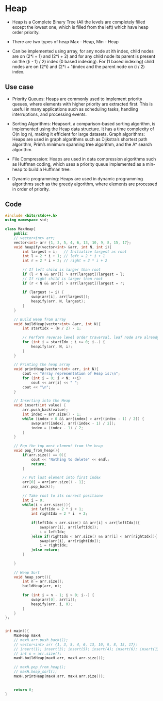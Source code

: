 # Heap

- Heap is a Complete Binary Tree (All the levels are completely filled except the lowest one, which is filled from the left) which have heap order priority.

- There are two types of heap Max - Heap, Min - Heap

- Can be implemented using array, for any node at ith index, child nodes are on (2\*i + 1) and (2\*i + 2) and for any child node its parent is present on the ((i - 1) / 2) index (0 based indexing). For (1 based indexing) child nodes are on (2\*i) and (2\*i + 1)index and the parent node on (i / 2) index.

## Use case 


- Priority Queues: Heaps are commonly used to implement priority queues, where elements with higher priority are extracted first. This is useful in many applications such as scheduling tasks, handling interruptions, and processing events.

- Sorting Algorithms: Heapsort, a comparison-based sorting algorithm, is implemented using the Heap data structure. It has a time complexity of O(n log n), making it efficient for large datasets.
Graph algorithms: Heaps are used in graph algorithms such as Dijkstra’s shortest path algorithm, Prim’s minimum spanning tree algorithm, and the A* search algorithm.

- File Compression: Heaps are used in data compression algorithms such as Huffman coding, which uses a priority queue implemented as a min-heap to build a Huffman tree.

- Dynamic programming: Heaps are used in dynamic programming algorithms such as the greedy algorithm, where elements are processed in order of priority.

## Code

```cpp
#include <bits/stdc++.h>
using namespace std;
 
class MaxHeap{
    public: 
    // vector<int> arr; 
    vector<int> arr {1, 3, 5, 4, 6, 13, 10, 9, 8, 15, 17}; 
    void heapify(vector<int> &arr, int N, int i){
        int largest = i;   // Initialize largest as root
        int l = 2 * i + 1; // left = 2 * i + 1
        int r = 2 * i + 2; // right = 2 * i + 2
     
        // If left child is larger than root
        if (l < N && arr[l] > arr[largest])largest = l;
        // If right child is larger than root
        if (r < N && arr[r] > arr[largest])largest = r;
            
        if (largest != i) {
            swap(arr[i], arr[largest]);
            heapify(arr, N, largest);
        }
    }
     
    // Build Heap from array
    void buildHeap(vector<int> &arr, int N){
        int startIdx = (N / 2) - 1;
     
        // Perform reverse level order traversal, leaf node are already in heap
        for (int i = startIdx ; i >= 0; i--) {
            heapify(arr, N, i);
        }
    }
    
    // Printing the heap array
    void printHeap(vector<int> arr, int N){
        cout << "Array representation of Heap is:\n";
        for (int i = 0; i < N; ++i)
            cout << arr[i] << " ";
        cout << "\n";
    }
    
    // Inserting into the Heap
    void insert(int value) {
        arr.push_back(value);
        int index = arr.size() - 1;
        while (index > 0 && arr[index] > arr[(index - 1) / 2]) {
            swap(arr[index], arr[(index - 1) / 2]);
            index = (index - 1) / 2;
        }
    }
    
    // Pop the top most element from the heap
    void pop_from_heap(){
        if(arr.size() == 0){
            cout << "Nothing to delete" << endl;
            return;
        }
        
        // Put last element into first index
        arr[0] = arr[arr.size() - 1];
        arr.pop_back();
        
        // Take root to its correct positionw
        int i = 0;
        while(i < arr.size()){
            int leftIdx = 2 * i + 1;
            int rightIdx = 2 * i  + 2;
            
            if(leftIdx < arr.size() && arr[i] < arr[leftIdx]){
                swap(arr[i], arr[leftIdx]);
                i = leftIdx;
            }else if(rightIdx < arr.size() && arr[i] < arr[rightIdx]){
                swap(arr[i], arr[rightIdx]);
                i = rightIdx;
            }else return;
        }
        
    }
    
    // Heap Sort 
    void heap_sort(){
        int n = arr.size();
        buildHeap(arr, n);
        
        for (int i = n - 1; i > 0; i--) {
            swap(arr[0], arr[i]);
            heapify(arr, i, 0);
        }
    }
}; 

 
int main(){
    MaxHeap maxH;
    // maxH.arr.push_back(1);
    // vector<int> arr {1, 3, 5, 4, 6, 13, 10, 9, 8, 15, 17};
    // insert(1); insert(3); insert(5); insert(4); insert(6); insert(13); insert(10); insert(9); insert(8); insert(15); insert(17);          
    // int n = arr.size();
    maxH.buildHeap(maxH.arr, maxH.arr.size());
    
    // maxH.pop_from_heap();
    // maxH.heap_sort();
    maxH.printHeap(maxH.arr, maxH.arr.size());
 
   
    return 0;
}
```